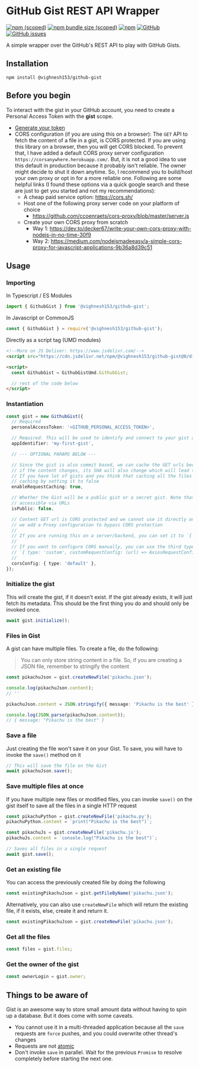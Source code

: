 # GitHub Gist REST API Wrapper

[![npm (scoped)](https://img.shields.io/npm/v/@vighnesh153/github-gist)](https://www.npmjs.com/package/@vighnesh153/github-gist)
[![npm bundle size (scoped)](https://img.shields.io/bundlephobia/minzip/@vighnesh153/github-gist)](https://img.shields.io/bundlephobia/minzip/@vighnesh153/github-gist)
[![npm](https://img.shields.io/npm/dt/@vighnesh153/github-gist)](https://img.shields.io/npm/dt/@vighnesh153/github-gist)
[![GitHub](https://img.shields.io/github/license/vighnesh153/vighnesh153-turbo)](https://github.com/vighnesh153/vighnesh153-turbo/blob/main/LICENSE)
[![GitHub issues](https://img.shields.io/github/issues/vighnesh153/vighnesh153-turbo)](https://github.com/vighnesh153/vighnesh153-turbo/issues)

A simple wrapper over the GitHub's REST API to play with GitHub Gists.

## Installation

```shell
npm install @vighnesh153/github-gist
```

## Before you begin

To interact with the gist in your GitHub account, you need to create a Personal Access Token with the **gist** scope.

- [Generate your token](https://github.com/settings/tokens/new?scopes=gist)
- CORS configuration (if you are using this on a browser): The `GET` API to fetch the content of a file in a gist, is
  CORS protected. If you are using this library on a browser, then you will get CORS blocked. To prevent that, I have
  added a default CORS proxy server configuration `https://corsanywhere.herokuapp.com/`. But, it is not a good idea to
  use this default in production because it probably isn't reliable. The owner might decide to shut it down anytime. So,
  I recommend you to build/host your own proxy or opt in for a more reliable one. Following are some helpful links (I
  found these options via a quick google search and these are just to get you started and not my recommendations):
  - A cheap paid service option: https://cors.sh/
  - Host one of the following proxy server code on your platform of choice
    - https://github.com/ccoenraets/cors-proxy/blob/master/server.js
  - Create your own CORS proxy from scratch
    - Way 1: https://dev.to/decker67/write-your-own-cors-proxy-with-nodejs-in-no-time-30f9
    - Way 2: https://medium.com/nodejsmadeeasy/a-simple-cors-proxy-for-javascript-applications-9b36a8d39c51

## Usage

### Importing

In Typescript / ES Modules

```ts
import { GithubGist } from '@vighnesh153/github-gist';
```

In Javascript or CommonJS

```js
const { GithubGist } = require('@vighnesh153/github-gist');
```

Directly as a script tag (UMD modules)

```html
<!--More on JS Deliver: https://www.jsdelivr.com/-->
<script src="https://cdn.jsdelivr.net/npm/@vighnesh153/github-gist@0/dist/umd.js"></script>

<script>
  const GithubGist = GithubGistUmd.GithubGist;

  // rest of the code below
</script>
```

### Instantiation

```ts
const gist = new GithubGist({
  // Required
  personalAccessToken: '<GITHUB_PERSONAL_ACCESS_TOKEN>',

  // Required. This will be used to identify and connect to your gist among all your other gists.
  appIdentifier: 'my-first-gist',

  // --- OPTIONAL PARAMS BELOW ---

  // Since the gist is also commit based, we can cache the GET urls because git guarantees that
  // if the content changes, its SHA will also change which will lead to a new URL for latest content
  // If you have lot of gists and you think that caching all the files will be heavy, you can disable
  // caching by setting it to false
  enableRequestCaching: true,

  // Whether the Gist will be a public gist or a secret gist. Note that secret gists are still
  // accessible via URLs
  isPublic: false,

  // Content GET url is CORS protected and we cannot use it directly on the frontend. So, by default,
  // we add a Proxy configuration to bypass CORS protection
  //
  // If you are running this on a server/backend, you can set it to `{ type: 'none' }`
  //
  // If you want to configure CORS manually, you can use the third type:
  // `{ type: 'custom', customRequestConfig: (url) => AxiosRequestConfig }`
  //
  corsConfig: { type: 'default' },
});
```

### Initialize the gist

This will create the gist, if it doesn't exist. If the gist already exists, it will just fetch its metadata. This should
be the first thing you do and should only be invoked once.

```ts
await gist.initialize();
```

### Files in Gist

A gist can have multiple files. To create a file, do the following:

> You can only store string content in a file. So, if you are creating a JSON file, remember to stringify the content

```ts
const pikachuJson = gist.createNewFile('pikachu.json');

console.log(pikachuJson.content);
// ''

pikachuJson.content = JSON.stringify({ message: 'Pikachu is the best' });

console.log(JSON.parse(pikachuJson.content));
// { message: "Pikachu is the best" }
```

### Save a file

Just creating the file won't save it on your Gist. To save, you will have to invoke the `save()` method on it

```ts
// This will save the file on the Gist
await pikachuJson.save();
```

### Save multiple files at once

If you have multiple new files or modified files, you can invoke `save()` on the gist itself to save all the files in a
single HTTP request

```ts
const pikachuPython = gist.createNewFile('pikachu.py');
pikachuPython.content = `print("Pikachu is the best")`;

const pikachuJs = gist.createNewFile('pikachu.js');
pikachuJs.content = `console.log("Pikachu is the best")`;

// Saves all files in a single request
await gist.save();
```

### Get an existing file

You can access the previously created file by doing the following

```ts
const existingPikachuJson = gist.getFileByName('pikachu.json');
```

Alternatively, you can also use `createNewFile` which will return the existing file, if it exists, else, create it and
return it.

```ts
const existingPikachuJson = gist.createNewFile('pikachu.json');
```

### Get all the files

```ts
const files = gist.files;
```

### Get the owner of the gist

```ts
const ownerLogin = gist.owner;
```

## Things to be aware of

Gist is an awesome way to store small amount data without having to spin up a database. But it does come with some
caveats.

- You cannot use it in a multi-threaded application because all the `save` requests are `force` pushes, and you could
  overwrite other thread's changes
- Requests are not [atomic](<https://en.wikipedia.org/wiki/Atomicity_(database_systems)>)
- Don't invoke `save` in parallel. Wait for the previous `Promise` to resolve completely before starting the next one.
